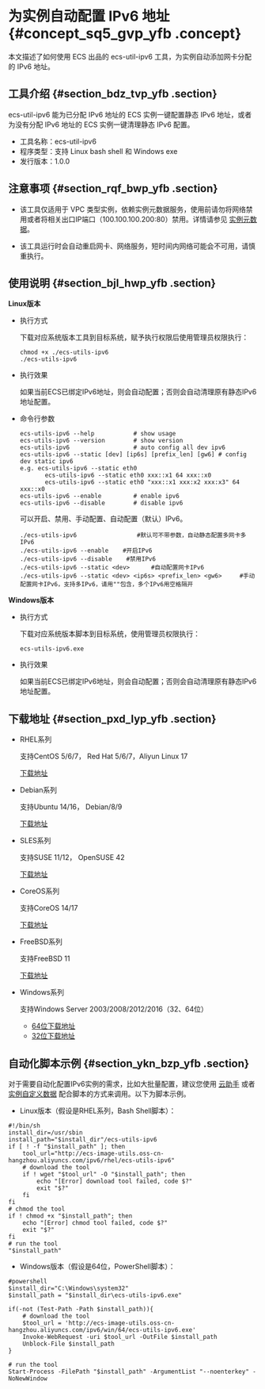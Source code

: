 # 为实例自动配置 IPv6 地址 {#concept_sq5_gvp_yfb .concept}

本文描述了如何使用 ECS 出品的 ecs-util-ipv6 工具，为实例自动添加网卡分配的 IPv6 地址。

## 工具介绍 {#section_bdz_tvp_yfb .section}

ecs-util-ipv6 能为已分配 IPv6 地址的 ECS 实例一键配置静态 IPv6 地址，或者为没有分配 IPv6 地址的 ECS 实例一键清理静态 IPv6 配置。

-   工具名称：ecs-util-ipv6
-   程序类型：支持 Linux bash shell 和 Windows exe
-   发行版本：1.0.0

## 注意事项 {#section_rqf_bwp_yfb .section}

-   该工具仅适用于 VPC 类型实例，依赖实例元数据服务，使用前请勿将网络禁用或者将相关出口IP端口（100.100.100.200:80）禁用。详情请参见 [实例元数据](cn.zh-CN/用户指南/实例/实例自定义数据和元数据/实例元数据.md#)。

-   该工具运行时会自动重启网卡、网络服务，短时间内网络可能会不可用，请慎重执行。


## 使用说明 {#section_bjl_hwp_yfb .section}

**Linux版本**

-   执行方式

    下载对应系统版本工具到目标系统，赋予执行权限后使用管理员权限执行：

    ```
    chmod +x ./ecs-utils-ipv6
    ./ecs-utils-ipv6
    ```

-   执行效果

    如果当前ECS已绑定IPv6地址，则会自动配置；否则会自动清理原有静态IPv6地址配置。

-   命令行参数

    ```
    ecs-utils-ipv6 --help           # show usage
    ecs-utils-ipv6 --version        # show version
    ecs-utils-ipv6                  # auto config all dev ipv6
    ecs-utils-ipv6 --static [dev] [ip6s] [prefix_len] [gw6] # config dev static ipv6
    e.g. ecs-utils-ipv6 --static eth0
           ecs-utils-ipv6 --static eth0 xxx::x1 64 xxx::x0
           ecs-utils-ipv6 --static eth0 "xxx::x1 xxx:x2 xxx:x3" 64 xxx::x0
    ecs-utils-ipv6 --enable         # enable ipv6
    ecs-utils-ipv6 --disable        # disable ipv6
    ```

    可以开启、禁用、手动配置、自动配置（默认）IPv6。

    ```
    ./ecs-utils-ipv6                 #默认可不带参数，自动静态配置多网卡多IPv6
    ./ecs-utils-ipv6 --enable    #开启IPv6
    ./ecs-utils-ipv6 --disable    #禁用IPv6
    ./ecs-utils-ipv6 --static <dev>      #自动配置网卡IPv6
    ./ecs-utils-ipv6 --static <dev> <ip6s> <prefix_len> <gw6>     #手动配置网卡IPv6，支持多IPv6，请用""包含，多个IPv6用空格隔开
    ```


**Windows版本**

-   执行方式

    下载对应系统版本脚本到目标系统，使用管理员权限执行：

    ```
    ecs-utils-ipv6.exe
    ```

-   执行效果

    如果当前ECS已绑定IPv6地址，则会自动配置；否则会自动清理原有静态IPv6地址配置。


## 下载地址 {#section_pxd_lyp_yfb .section}

-   RHEL系列

    支持CentOS 5/6/7， Red Hat 5/6/7，Aliyun Linux 17

    [下载地址](http://ecs-image-utils.oss-cn-hangzhou.aliyuncs.com/ipv6/rhel/ecs-utils-ipv6)

-   Debian系列

    支持Ubuntu 14/16， Debian/8/9

    [下载地址](http://ecs-image-utils.oss-cn-hangzhou.aliyuncs.com/ipv6/debian/ecs-utils-ipv6)

-   SLES系列

    支持SUSE 11/12， OpenSUSE 42

    [下载地址](http://ecs-image-utils.oss-cn-hangzhou.aliyuncs.com/ipv6/sles/ecs-utils-ipv6)

-   CoreOS系列

    支持CoreOS 14/17

    [下载地址](http://ecs-image-utils.oss-cn-hangzhou.aliyuncs.com/ipv6/coreos/ecs-utils-ipv6)

-   FreeBSD系列

    支持FreeBSD 11

    [下载地址](http://ecs-image-utils.oss-cn-hangzhou.aliyuncs.com/ipv6/freebsd/ecs-utils-ipv6)

-   Windows系列

    支持Windows Server 2003/2008/2012/2016（32、64位）

    -   [64位下载地址](http://ecs-image-utils.oss-cn-hangzhou.aliyuncs.com/ipv6/win/64/ecs-utils-ipv6.exe)
    -   [32位下载地址](http://ecs-image-utils.oss-cn-hangzhou.aliyuncs.com/ipv6/win/32/ecs-utils-ipv6.exe)

## 自动化脚本示例 {#section_ykn_bzp_yfb .section}

对于需要自动化配置IPv6实例的需求，比如大批量配置，建议您使用 [云助手](../../../../cn.zh-CN/产品简介/云助手.md#) 或者 [实例自定义数据](cn.zh-CN/用户指南/实例/实例自定义数据和元数据/实例自定义数据.md#) 配合脚本的方式来调用。以下为脚本示例。

-   Linux版本（假设是RHEL系列，Bash Shell脚本）：

```
#!/bin/sh
install_dir=/usr/sbin
install_path="$install_dir"/ecs-utils-ipv6
if [ ! -f "$install_path" ]; then
    tool_url="http://ecs-image-utils.oss-cn-hangzhou.aliyuncs.com/ipv6/rhel/ecs-utils-ipv6"
    # download the tool
    if ! wget "$tool_url" -O "$install_path"; then
        echo "[Error] download tool failed, code $?"
        exit "$?"
    fi
fi
# chmod the tool
if ! chmod +x "$install_path"; then
    echo "[Error] chmod tool failed, code $?"
    exit "$?"
fi
# run the tool
"$install_path"
```

-   Windows版本（假设是64位，PowerShell脚本）：

```
#powershell
$install_dir="C:\Windows\system32"
$install_path = "$install_dir\ecs-utils-ipv6.exe"

if(-not (Test-Path -Path $install_path)){
    # download the tool
    $tool_url = 'http://ecs-image-utils.oss-cn-hangzhou.aliyuncs.com/ipv6/win/64/ecs-utils-ipv6.exe' 
    Invoke-WebRequest -uri $tool_url -OutFile $install_path
    Unblock-File $install_path
}

# run the tool
Start-Process -FilePath "$install_path" -ArgumentList "--noenterkey" -NoNewWindow
```


